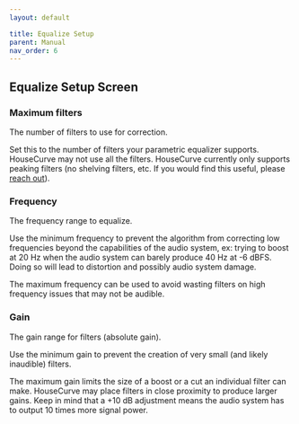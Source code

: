 ```yaml
---
layout: default

title: Equalize Setup
parent: Manual
nav_order: 6
---
```


## Equalize Setup Screen

### Maximum filters
The number of filters to use for correction.

Set this to the number of filters your parametric equalizer supports.  HouseCurve may not use all the filters.  HouseCurve currently only supports peaking filters (no shelving filters, etc.  If you would find this useful, please [reach out](mailto:support@housecurve.com)).

### Frequency
The frequency range to equalize.  

Use the minimum frequency to prevent the algorithm from correcting low frequencies beyond the capabilities of the audio system, ex: trying to boost at 20 Hz when the audio system can barely produce 40 Hz at -6 dBFS.  Doing so will lead to distortion and possibly audio system damage.

The maximum frequency can be used to avoid wasting filters on high frequency issues that may not be audible.

### Gain
The gain range for filters (absolute gain).

Use the minimum gain to prevent the creation of very small (and likely inaudible) filters.

The maximum gain limits the size of a boost or a cut an individual filter can make.  HouseCurve may place filters in close proximity to produce larger gains.  Keep in mind that a +10 dB adjustment means the audio system has to output 10 times more signal power.



